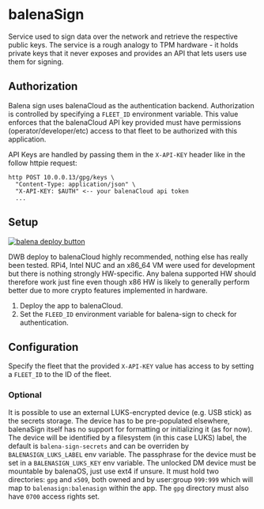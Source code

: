 # balenaSign

Service used to sign data over the network and retrieve the respective public
keys. The service is a rough analogy to TPM hardware - it holds private keys
that it never exposes and provides an API that lets users use them for signing.

## Authorization

Balena sign uses balenaCloud as the authentication backend. Authorization is controlled by specifying a `FLEET_ID` environment variable. This value enforces that the balenaCloud API key provided must have permissions (operator/developer/etc) access to that fleet to be authorized with this application.

API Keys are handled by passing them in the `X-API-KEY` header like in the follow httpie request:

```
http POST 10.0.0.13/gpg/keys \
  "Content-Type: application/json" \
  "X-API-KEY: $AUTH" <-- your balenaCloud api token
  ...
```

## Setup

[![balena deploy button](https://www.balena.io/deploy.svg)](https://dashboard.balena-cloud.com/deploy?repoUrl=https://github.com/balena-os/balena-sign)

DWB deploy to balenaCloud highly recommended, nothing else has really been
tested. RPi4, Intel NUC and an x86_64 VM were used for development but there
is nothing strongly HW-specific. Any balena supported HW should therefore work
just fine even though x86 HW is likely to generally perform better due to more
crypto features implemented in hardware.

1. Deploy the app to balenaCloud.
2. Set the `FLEED_ID` environment variable for balena-sign to check for authentication.

## Configuration

Specify the fleet that the provided `X-API-KEY` value has access to by setting a `FLEET_ID` to the ID of the fleet.

### Optional

It is possible to use an external LUKS-encrypted device (e.g. USB stick)
as the secrets storage. The device has to be pre-populated elsewhere, balenaSign
itself has no support for formatting or initializing it (as for now). The device
will be identified by a filesystem (in this case LUKS) label, the default is
`balena-sign-secrets` and can be overriden by `BALENASIGN_LUKS_LABEL` env
variable. The passphrase for the device must be set in a `BALENASIGN_LUKS_KEY`
env variable. The unlocked DM device must be mountable by balenaOS, just use
ext4 if unsure. It must hold two directories: `gpg` and `x509`, both owned
and by user:group `999:999` which will map to `balenasign:balenasign`
within the app. The `gpg` directory must also have `0700` access rights set.
